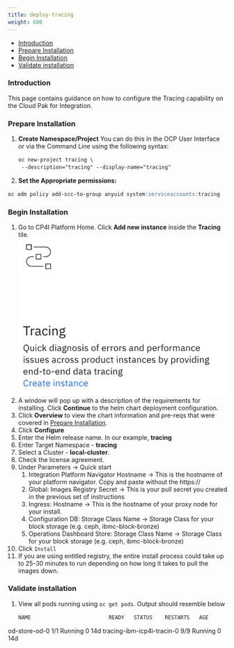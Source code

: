 ```yaml
---
title: deploy-tracing
weight: 600
---
```


- [Introduction](#introduction)
- [Prepare Installation](#prepare-installation)
- [Begin Installation](#begin-installation)
- [Validate installation](#validate-installation)

### Introduction
This page contains guidance on how to configure the Tracing capability on the Cloud Pak for Integration.

### Prepare Installation

1. **Create Namespace/Project**
   You can do this in the OCP User Interface or via the Command Line using the following syntax:   
   ``` md
   oc new-project tracing \
    --description="tracing" --display-name="tracing"
   ```
2. **Set the Appropriate permissions:**  
``` md
oc adm policy add-scc-to-group anyuid system:serviceaccounts:tracing
```
  
### Begin Installation
1. Go to CP4I Platform Home. Click **Add new instance** inside the **Tracing** tile.    
![](2.tracing_nav.png)
1. A window will pop up with a description of the requirements for installing. Click **Continue** to the helm chart deployment configuration.
  2. Click **Overview** to view the chart information and pre-reqs that were covered in [Prepare Installation](#prepare-installation).
3. Click **Configure**
4. Enter the Helm release name. In our example, **tracing**
5. Enter Target Namespace - **tracing**
6. Select a Cluster - **local-cluster**.
7. Check the license agreement.
8. Under Parameters -> Quick start
   1. Integration Platform Navigator Hostname -> This is the hostname of your platform navigator.  Copy and paste without the https://
   2. Global: Images Registry Secret -> This is your pull secret you created in the previous set of instructions
   3. Ingress: Hostname -> This is the hostname of your proxy node for your install.
   4. Configuration DB: Storage Class Name -> Storage Class for your block storage (e.g. ceph, ibmc-block-bronze)
   5. Operations Dashboard Store: Storage Class Name -> Storage Class for your block storage (e.g. ceph, ibmc-block-bronze)
9.  Click `Install`
10. If you are using entitled registry, the entire install process could take up to 25-30 minutes to run depending on how long it takes to pull the images down.


### Validate installation    

1. View all pods running using `oc get pods`.  Output should resemble below
    ```md
    NAME                         READY   STATUS    RESTARTS   AGE
od-store-od-0                1/1     Running   0          14d
tracing-ibm-icp4i-tracin-0   9/9     Running   0          14d
```
   